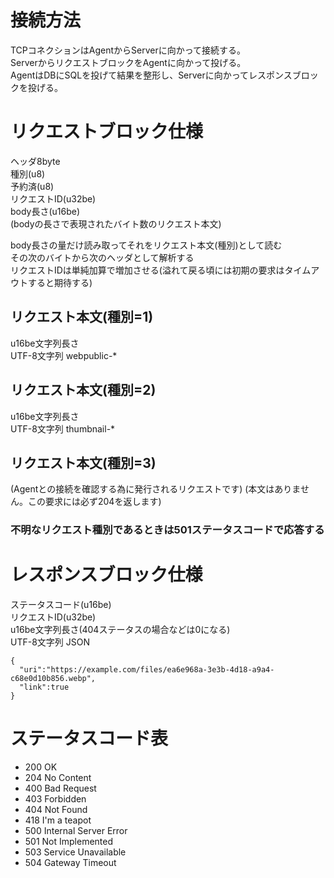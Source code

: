 # 接続方法
TCPコネクションはAgentからServerに向かって接続する。  
ServerからリクエストブロックをAgentに向かって投げる。  
AgentはDBにSQLを投げて結果を整形し、Serverに向かってレスポンスブロックを投げる。  

# リクエストブロック仕様
ヘッダ8byte  
種別(u8)  
予約済(u8)  
リクエストID(u32be)  
body長さ(u16be)  
(bodyの長さで表現されたバイト数のリクエスト本文)

body長さの量だけ読み取ってそれをリクエスト本文(種別)として読む  
その次のバイトから次のヘッダとして解析する  
リクエストIDは単純加算で増加させる(溢れて戻る頃には初期の要求はタイムアウトすると期待する)  

## リクエスト本文(種別=1)
u16be文字列長さ  
UTF-8文字列 webpublic-*  

## リクエスト本文(種別=2)
u16be文字列長さ  
UTF-8文字列 thumbnail-*  

## リクエスト本文(種別=3)
(Agentとの接続を確認する為に発行されるリクエストです)
(本文はありません。この要求には必ず204を返します)

### 不明なリクエスト種別であるときは501ステータスコードで応答する

# レスポンスブロック仕様
ステータスコード(u16be)  
リクエストID(u32be)  
u16be文字列長さ(404ステータスの場合などは0になる)  
UTF-8文字列 JSON  
```
{
  "uri":"https://example.com/files/ea6e968a-3e3b-4d18-a9a4-c68e0d10b856.webp",
  "link":true
}
```

# ステータスコード表
* 200 OK
* 204 No Content
* 400 Bad Request
* 403 Forbidden
* 404 Not Found
* 418 I'm a teapot
* 500 Internal Server Error
* 501 Not Implemented
* 503 Service Unavailable
* 504 Gateway Timeout
